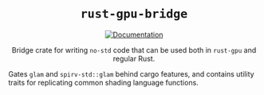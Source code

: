 <div align="center">

# `rust-gpu-bridge`

[![Documentation](https://img.shields.io/badge/docs-API-blue)](https://bevy-rust-gpu.github.io/bevy-rust-gpu/permutate-macro/)

Bridge crate for writing `no-std` code that can be used both in `rust-gpu` and regular Rust.
</div>

Gates `glam` and `spirv-std::glam` behind cargo features,
and contains utility traits for replicating common shading language functions.

